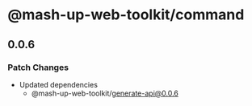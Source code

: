 # @mash-up-web-toolkit/command

## 0.0.6

### Patch Changes

- Updated dependencies
  - @mash-up-web-toolkit/generate-api@0.0.6
